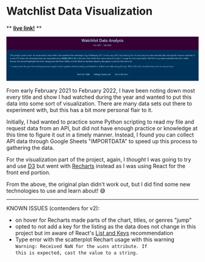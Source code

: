 # Watchlist Data Visualization

** <b>[live link!](https://watchlist-data-analysis.netlify.app/)</b> ** 

![Watchlist Data Visualization/Analysis](./watchlist-dashboard.JPG)

From early February 2021 to February 2022, I have been noting down most every title and show I had watched during the year and wanted to put this data into some sort of visualization. There are many data sets out there to experiment with, but this has a bit more personal flair to it. 

Initially, I had wanted to practice some Python scripting to read my file and request data from an API, but did not have enough practice or knowledge at this time to figure it out in a timely manner. Instead, I found you can collect API data through Google Sheets "IMPORTDATA" to speed up this process to gathering the data. 

For the visualization part of the project, again, I <i>thought </i> I was going to try and use [D3](https://d3js.org/) but went with [Recharts](https://recharts.org/en-US) instead as I was using React for the front end portion. 

From the above, the original plan didn't work out, but I did find some new technologies to use and learn about! 😅

---------------------
KNOWN ISSUES (contenders for v2):
- on hover for Recharts made parts of the chart, titles, or genres "jump"
- opted to not add a key for the listing as the data does not change in this project but im aware of React's [List and Keys](https://reactjs.org/docs/lists-and-keys.html) recommendation
- Type error with the scatterplot Rechart usage with this warning <code> Warning: Received NaN for the `width` attribute. If this is expected, cast the value to a string. </code>
